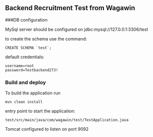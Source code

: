 ## Backend Recruitment Test from Wagawin

###DB configuration 

MySql server should be configured on jdbc:mysql://127.0.0.1:3306/test
 
to create the schema use the command:
```
CREATE SCHEMA `test`;
```

default credentials:
```
username=root
password=Testbackend273!
```
### Build and deploy

To build the application run

```
mvn clean install
```

entry point to start the application:
```
test/src/main/java/com/wagawin/test/TestApplication.java
```

Tomcat configured to listen on port 9092
